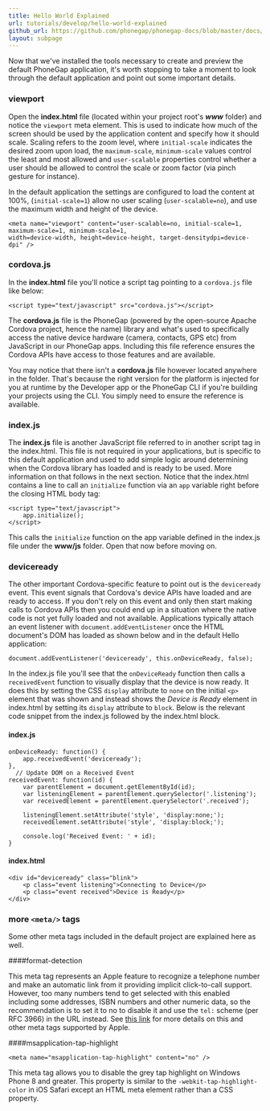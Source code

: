 ```yaml
---
title: Hello World Explained
url: tutorials/develop/hello-world-explained
github_url: https://github.com/phonegap/phonegap-docs/blob/master/docs/2-tutorials/2-develop/2-hello-world-explained.html.md
layout: subpage
---
```


Now that we've installed the tools necessary to create and preview the default PhoneGap application, it's worth stopping to take a moment to look through the default application and point out some important details.

### viewport
Open the **index.html** file (located within your project root's ***www*** folder) and notice the `viewport` meta element. This is used to indicate how much of the screen should be used by the application content and specify how it should scale. Scaling refers to the zoom level, where `initial-scale` indicates the desired zoom upon load, the `maximum-scale`, `minimum-scale` values control the least and most allowed and `user-scalable` properties control whether a user should be allowed to
control the scale or zoom factor (via pinch gesture for instance).

In the default application the settings are configured to load the content at 100%, (`initial-scale=1`) allow no user scaling (`user-scalable=no`), and use the maximum width and height of the device.

    <meta name="viewport" content="user-scalable=no, initial-scale=1, maximum-scale=1, minimum-scale=1,
	width=device-width, height=device-height, target-densitydpi=device-dpi" />

### cordova.js
In the **index.html** file you'll notice a script tag pointing to a `cordova.js` file like below:

    <script type="text/javascript" src="cordova.js"></script>


The **cordova.js** file is the PhoneGap (powered by the open-source Apache Cordova project, hence the name) library and what's used to specifically access the native device hardware (camera, contacts, GPS etc) from JavaScript in our PhoneGap apps. Including this file reference ensures the Cordova APIs have access to those features and are available.

You may notice that there isn't a **cordova.js** file however located anywhere in the folder. That's because the right version for the platform is injected for you at runtime by the Developer app or the PhoneGap CLI if you're building your projects using the CLI. You simply need to ensure the reference is available.

### index.js
The **index.js** file is another JavaScript file referred to in another script tag in the index.html. This file is not required in your applications, but is
specific to this default application and used to add simple logic around determining when the Cordova library has loaded and is ready to be used. More information on that follows in the next section. Notice that the index.html contains a line to call an `initialize` function via an `app` variable right before the closing HTML body tag:

    <script type="text/javascript">
        app.initialize();
    </script>

This calls the `initialize` function on the app variable defined in the index.js file under the **www/js** folder. Open that now before moving on.

### deviceready
The other important Cordova-specific feature to point out is the `deviceready` event. This event signals that Cordova's device APIs have loaded and are ready to access. If you don't rely on this event and only then start making calls to Cordova APIs then you could end up in a situation where the native code is not yet fully loaded and not available. Applications typically attach an event listener with `document.addEventListener` once the HTML document's DOM has loaded as shown below and in the default Hello application:

    document.addEventListener('deviceready', this.onDeviceReady, false);

In the index.js file you'll see that the `onDeviceReady` function then calls a `receivedEvent` function to visually display that the device is now ready. It does this by setting the CSS `display` attribute to `none` on the initial `<p>` element that was shown and instead shows the *Device is Ready* element in index.html by setting its `display` attribute to `block`.
Below is the relevant code snippet from the index.js followed by the index.html block. 
  
#### index.js    
    onDeviceReady: function() {
        app.receivedEvent('deviceready');
    },
      // Update DOM on a Received Event
    receivedEvent: function(id) {
        var parentElement = document.getElementById(id);
        var listeningElement = parentElement.querySelector('.listening');
        var receivedElement = parentElement.querySelector('.received');
        
        listeningElement.setAttribute('style', 'display:none;');
        receivedElement.setAttribute('style', 'display:block;');
        
        console.log('Received Event: ' + id);
    }

#### index.html
    <div id="deviceready" class="blink">
        <p class="event listening">Connecting to Device</p>
        <p class="event received">Device is Ready</p>
    </div>

### more `<meta/>` tags
Some other meta tags included in the default project are explained here as well.

####format-detection
    <meta name="format-detection" content="telephone=no" />

This meta tag represents an Apple feature to recognize a telephone number and make an automatic link from it providing implicit click-to-call support. However, too many numbers tend to get selected with this enabled including some addresses, ISBN numbers and other numeric data, so the recommendation is to set it to no to disable it and use
    the `tel:` scheme (per RFC 3966) in the URL instead. See [this link](https://developer.apple.com/library/safari/documentation/AppleApplications/Reference/SafariHTMLRef/Articles/MetaTags.html) for more details on this and other meta tags supported by Apple.

####msapplication-tap-highlight

    <meta name="msapplication-tap-highlight" content="no" />

This meta tag allows you to disable the grey tap highlight on Windows Phone 8 and greater. This property is similar to the `-webkit-tap-highlight-color` in iOS Safari
    except an HTML meta element rather than a CSS property.
    


